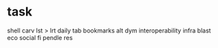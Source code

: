 # task
shell
carv
lst > lrt
daily tab
bookmarks
alt
dym
interoperability infra
blast eco
social fi
pendle
res
